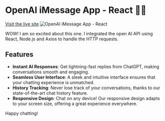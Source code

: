 # OpenAI iMessage App - React 🤖💬

[Visit the live site](https://open-ai-imessage-app.netlify.app)
![OpenAI iMessage App - React](https://open-ai-imessage-app.netlify.app/preview.jpg)

WOW! I am so excited about this one. I integrated the open AI API using React, Node.js and Axios to handle the HTTP requests.

## Features

- **Instant AI Responses**: Get lightning-fast replies from ChatGPT, making conversations smooth and engaging.
- **Seamless User Interface**: A sleek and intuitive interface ensures that your chatting experience is unmatched.
- **History Tracking**: Never lose track of your conversations, thanks to our state-of-the-art chat history feature.
- **Responsive Design**: Chat on any device! Our responsive design adapts to your screen size, offering a great experience everywhere.

Happy chatting!
